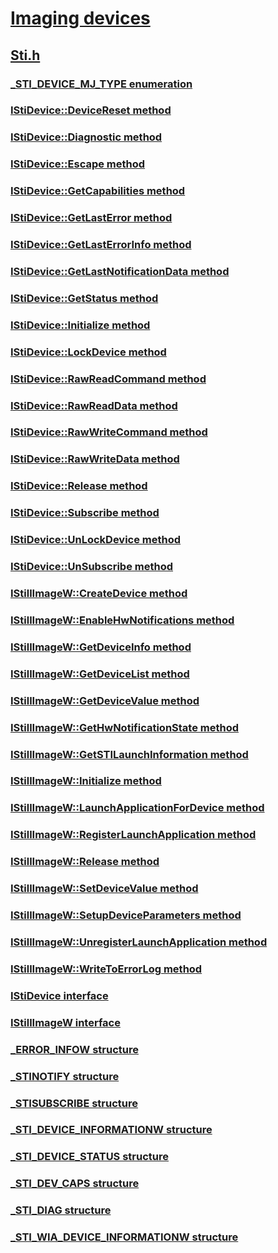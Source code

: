 # [Imaging devices](../_image/index.md)
## [Sti.h](index.md)
### [_STI_DEVICE_MJ_TYPE enumeration](../sti/ne-sti-_sti_device_mj_type.md)
### [IStiDevice::DeviceReset method](../sti/nf-sti-istidevice-devicereset.md)
### [IStiDevice::Diagnostic method](../sti/nf-sti-istidevice-diagnostic.md)
### [IStiDevice::Escape method](../sti/nf-sti-istidevice-escape.md)
### [IStiDevice::GetCapabilities method](../sti/nf-sti-istidevice-getcapabilities.md)
### [IStiDevice::GetLastError method](../sti/nf-sti-istidevice-getlasterror.md)
### [IStiDevice::GetLastErrorInfo method](../sti/nf-sti-istidevice-getlasterrorinfo.md)
### [IStiDevice::GetLastNotificationData method](../sti/nf-sti-istidevice-getlastnotificationdata.md)
### [IStiDevice::GetStatus method](../sti/nf-sti-istidevice-getstatus.md)
### [IStiDevice::Initialize method](../sti/nf-sti-istidevice-initialize.md)
### [IStiDevice::LockDevice method](../sti/nf-sti-istidevice-lockdevice.md)
### [IStiDevice::RawReadCommand method](../sti/nf-sti-istidevice-rawreadcommand.md)
### [IStiDevice::RawReadData method](../sti/nf-sti-istidevice-rawreaddata.md)
### [IStiDevice::RawWriteCommand method](../sti/nf-sti-istidevice-rawwritecommand.md)
### [IStiDevice::RawWriteData method](../sti/nf-sti-istidevice-rawwritedata.md)
### [IStiDevice::Release method](../sti/nf-sti-istidevice-release.md)
### [IStiDevice::Subscribe method](../sti/nf-sti-istidevice-subscribe.md)
### [IStiDevice::UnLockDevice method](../sti/nf-sti-istidevice-unlockdevice.md)
### [IStiDevice::UnSubscribe method](../sti/nf-sti-istidevice-unsubscribe.md)
### [IStillImageW::CreateDevice method](../sti/nf-sti-istillimagew-createdevice.md)
### [IStillImageW::EnableHwNotifications method](../sti/nf-sti-istillimagew-enablehwnotifications.md)
### [IStillImageW::GetDeviceInfo method](../sti/nf-sti-istillimagew-getdeviceinfo.md)
### [IStillImageW::GetDeviceList method](../sti/nf-sti-istillimagew-getdevicelist.md)
### [IStillImageW::GetDeviceValue method](../sti/nf-sti-istillimagew-getdevicevalue.md)
### [IStillImageW::GetHwNotificationState method](../sti/nf-sti-istillimagew-gethwnotificationstate.md)
### [IStillImageW::GetSTILaunchInformation method](../sti/nf-sti-istillimagew-getstilaunchinformation.md)
### [IStillImageW::Initialize method](../sti/nf-sti-istillimagew-initialize.md)
### [IStillImageW::LaunchApplicationForDevice method](../sti/nf-sti-istillimagew-launchapplicationfordevice.md)
### [IStillImageW::RegisterLaunchApplication method](../sti/nf-sti-istillimagew-registerlaunchapplication.md)
### [IStillImageW::Release method](../sti/nf-sti-istillimagew-release.md)
### [IStillImageW::SetDeviceValue method](../sti/nf-sti-istillimagew-setdevicevalue.md)
### [IStillImageW::SetupDeviceParameters method](../sti/nf-sti-istillimagew-setupdeviceparameters.md)
### [IStillImageW::UnregisterLaunchApplication method](../sti/nf-sti-istillimagew-unregisterlaunchapplication.md)
### [IStillImageW::WriteToErrorLog method](../sti/nf-sti-istillimagew-writetoerrorlog.md)
### [IStiDevice interface](../sti/nn-sti-istidevice.md)
### [IStillImageW interface](../sti/nn-sti-istillimagew.md)
### [_ERROR_INFOW structure](../sti/ns-sti-_error_infow.md)
### [_STINOTIFY structure](../sti/ns-sti-_stinotify.md)
### [_STISUBSCRIBE structure](../sti/ns-sti-_stisubscribe.md)
### [_STI_DEVICE_INFORMATIONW structure](../sti/ns-sti-_sti_device_informationw.md)
### [_STI_DEVICE_STATUS structure](../sti/ns-sti-_sti_device_status.md)
### [_STI_DEV_CAPS structure](../sti/ns-sti-_sti_dev_caps.md)
### [_STI_DIAG structure](../sti/ns-sti-_sti_diag.md)
### [_STI_WIA_DEVICE_INFORMATIONW structure](../sti/ns-sti-_sti_wia_device_informationw.md)
